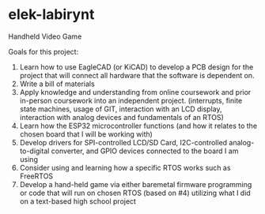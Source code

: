 # elek-labirynt
Handheld Video Game

Goals for this project:
1. Learn how to use EagleCAD (or KiCAD) to develop a PCB design for the project that will connect all hardware that the software is dependent on.
2. Write a bill of materials
3. Apply knowledge and understanding from online coursework and prior in-person coursework into an independent project. (interrupts, finite state machines, usage of GIT, interaction with an LCD display, interaction with analog devices and fundamentals of an RTOS)
4. Learn how the ESP32 microcontroller functions (and how it relates to the chosen board that I will be working with)
5. Develop drivers for SPI-controlled LCD/SD Card, I2C-controlled analog-to-digital converter, and GPIO devices connected to the board I am using
6. Consider using and learning how a specific RTOS works such as FreeRTOS
7. Develop a hand-held game via either baremetal firmware programming or code that will run on chosen RTOS (based on #4) utilizing what I did on a text-based high school project
